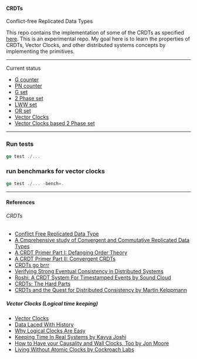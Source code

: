 #### CRDTs
Conflict-free Replicated Data Types

This repo contains the implementation of some of the CRDTs as specified [here](https://hal.inria.fr/inria-00555588/document). This is an experimental repo. My goal here is to learn the properties of CRDTs, Vector Clocks, and other distributed systems concepts by implementing the primitives.

--- 

Current status

- [G counter](https://github.com/avichalp/crdts/blob/master/crdts/gcounter.go)
- [PN counter](https://github.com/avichalp/crdts/blob/master/crdts/pncounter.go)
- [G set](https://github.com/avichalp/crdts/blob/master/crdts/gset.go)
- [2 Phase set](https://github.com/avichalp/crdts/blob/master/crdts/2pset.go)
- [LWW set](https://github.com/avichalp/crdts/blob/master/crdts/lwwset.go)
- [OR set](https://github.com/avichalp/crdts/blob/master/crdts/orset.go)
- [Vector Clocks](https://github.com/avichalp/crdts/tree/master/vector_clocks)
- [Vector Clocks based 2 Phase set](https://github.com/avichalp/crdts/blob/master/crdts/v2pset.go)

---

### Run tests 
```go
go test ./...
```

### run benchmarks for vector clocks
```go
go test ./... -bench=.
```

---
#### References

###### CRDTs
- [Conflict Free Replicated Data Type](https://en.wikipedia.org/wiki/Conflict-free_replicated_data_type)
- [A Cmprehensive study of Convergent and Commutative Replicated Data Types](https://hal.inria.fr/inria-00555588/document)
- [A CRDT Primer Part I: Defanging Order Theory](http://jtfmumm.com/blog/2015/11/17/crdt-primer-1-defanging-order-theory/)
- [A CRDT Primer Part II: Convergent CRDTs](http://jtfmumm.com/blog/2015/11/24/crdt-primer-2-convergent-crdts/)
- [CRDTs go brrr](https://josephg.com/blog/crdts-go-brrr/)
- [Verifying Strong Eventual Consistency in Distributed
Systems](https://martin.kleppmann.com/papers/crdt-isabelle-oopsla17.pdf)
- [Roshi: A CRDT System For Timestamped Events by Sound Cloud](https://developers.soundcloud.com/blog/roshi-a-crdt-system-for-timestamped-events)
- [CRDTs: The Hard Parts](https://www.youtube.com/watch?v=x7drE24geUw)
- [CRDTs and the Quest for Distributed Consistency by Martin Kelppmann](https://www.youtube.com/watch?v=B5NULPSiOGw)


##### Vector Clocks (Logical time keeping)
- [Vector Clocks](https://sookocheff.com/post/time/vector-clocks/)
- [Data Laced With History](http://archagon.net/blog/2018/03/24/data-laced-with-history/)
- [Why Logical Clocks Are Easy](https://queue.acm.org/detail.cfm?id=2917756)
- [Keeping Time In Real Systems by Kavya Joshi](https://www.youtube.com/watch?v=BRvj8PykSc4)
- [How to Have your Causality and Wall Clocks, Too by Jon Moore](https://www.youtube.com/watch?v=YqNGbvFHoKM)
- [Living Without Atomic Clocks by Cockroach Labs](https://www.cockroachlabs.com/blog/living-without-atomic-clocks/)


